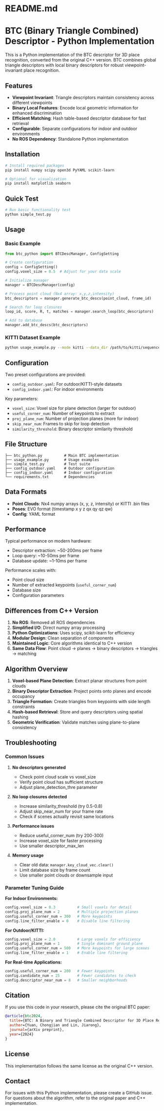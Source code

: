 # README.md
# BTC (Binary Triangle Combined) Descriptor - Python Implementation

This is a Python implementation of the BTC descriptor for 3D place recognition, converted from the original C++ version. BTC combines global triangle descriptors with local binary descriptors for robust viewpoint-invariant place recognition.

## Features

- **Viewpoint Invariant**: Triangle descriptors maintain consistency across different viewpoints
- **Binary Local Features**: Encode local geometric information for enhanced discrimination  
- **Efficient Matching**: Hash table-based descriptor database for fast retrieval
- **Configurable**: Separate configurations for indoor and outdoor environments
- **No ROS Dependency**: Standalone Python implementation

## Installation

```bash
# Install required packages
pip install numpy scipy open3d PyYAML scikit-learn

# Optional for visualization  
pip install matplotlib seaborn
```

## Quick Test

```bash
# Run basic functionality test
python simple_test.py
```

## Usage

### Basic Example
```python
from btc_python import BTCDescManager, ConfigSetting

# Create configuration
config = ConfigSetting()
config.voxel_size = 0.5  # Adjust for your data scale

# Initialize manager
manager = BTCDescManager(config)

# Process point cloud (Nx4 array: x,y,z,intensity)
btc_descriptors = manager.generate_btc_descs(point_cloud, frame_id)

# Search for loop closures
loop_id, score, R, t, matches = manager.search_loop(btc_descriptors)

# Add to database
manager.add_btc_descs(btc_descriptors)
```

### KITTI Dataset Example
```bash
python usage_example.py --mode kitti --data_dir /path/to/kitti/sequences/00/velodyne --pose_file /path/to/poses.txt
```

## Configuration

Two preset configurations are provided:

- `config_outdoor.yaml`: For outdoor/KITTI-style datasets
- `config_indoor.yaml`: For indoor environments

Key parameters:
- `voxel_size`: Voxel size for plane detection (larger for outdoor)
- `useful_corner_num`: Number of keypoints to extract
- `proj_plane_num`: Number of projection planes (more for indoor)
- `skip_near_num`: Frames to skip for loop detection
- `similarity_threshold`: Binary descriptor similarity threshold

## File Structure

```
├── btc_python.py          # Main BTC implementation  
├── usage_example.py       # Usage examples
├── simple_test.py         # Test suite
├── config_outdoor.yaml    # Outdoor configuration
├── config_indoor.yaml     # Indoor configuration
└── requirements.txt       # Dependencies
```

## Data Formats

- **Point Clouds**: Nx4 numpy arrays (x, y, z, intensity) or KITTI .bin files
- **Poses**: EVO format (timestamp x y z qx qy qz qw)  
- **Config**: YAML format

## Performance

Typical performance on modern hardware:
- Descriptor extraction: ~50-200ms per frame
- Loop query: ~10-50ms per frame  
- Database update: ~1-10ms per frame

Performance scales with:
- Point cloud size
- Number of extracted keypoints (`useful_corner_num`)
- Database size
- Configuration parameters

## Differences from C++ Version

1. **No ROS**: Removed all ROS dependencies
2. **Simplified I/O**: Direct numpy array processing
3. **Python Optimizations**: Uses scipy, scikit-learn for efficiency
4. **Modular Design**: Clean separation of components
5. **Maintained Logic**: Core algorithms identical to C++ version
6. **Same Data Flow**: Point cloud -> planes -> binary descriptors -> triangles -> matching

## Algorithm Overview

1. **Voxel-based Plane Detection**: Extract planar structures from point clouds
2. **Binary Descriptor Extraction**: Project points onto planes and encode occupancy
3. **Triangle Formation**: Create triangles from keypoints with side length constraints
4. **Hash-based Retrieval**: Store and query descriptors using spatial hashing
5. **Geometric Verification**: Validate matches using plane-to-plane consistency

## Troubleshooting

### Common Issues

1. **No descriptors generated**
   - Check point cloud scale vs voxel_size
   - Verify point cloud has sufficient structure
   - Adjust plane_detection_thre parameter

2. **No loop closures detected**
   - Increase similarity_threshold (try 0.5-0.8)
   - Adjust skip_near_num for your frame rate
   - Check if scenes actually revisit same locations

3. **Performance issues**
   - Reduce useful_corner_num (try 200-300)
   - Increase voxel_size for faster processing
   - Use smaller descriptor_max_len

4. **Memory usage**
   - Clear old data: `manager.key_cloud_vec.clear()`
   - Limit database size by frame count
   - Use smaller point clouds or downsample input

### Parameter Tuning Guide

**For Indoor Environments:**
```python
config.voxel_size = 0.3          # Small voxels for detail
config.proj_plane_num = 2        # Multiple projection planes
config.useful_corner_num = 300   # More keypoints
config.line_filter_enable = 0    # Disable line filtering
```

**For Outdoor/KITTI:**
```python
config.voxel_size = 2.0          # Large voxels for efficiency  
config.proj_plane_num = 1        # Single dominant ground plane
config.useful_corner_num = 500   # More keypoints for large scenes
config.line_filter_enable = 1    # Enable line filtering
```

**For Real-time Applications:**
```python
config.useful_corner_num = 200   # Fewer keypoints
config.candidate_num = 25        # Fewer candidates to check
config.descriptor_near_num = 8   # Smaller neighborhoods
```

## Citation

If you use this code in your research, please cite the original BTC paper:

```bibtex
@article{btc2024,
  title={BTC: A Binary and Triangle Combined Descriptor for 3D Place Recognition},
  author={Yuan, Chongjian and Lin, Jiarong},
  journal={arXiv preprint},
  year={2024}
}
```

## License

This implementation follows the same license as the original C++ version.

## Contact

For issues with this Python implementation, please create a GitHub issue.
For questions about the algorithm, refer to the original paper and C++ implementation.